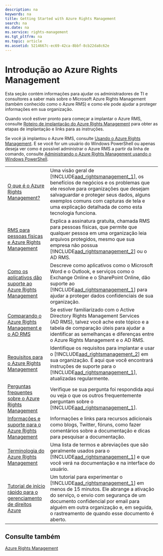 ```yaml
---
description: na
keywords: na
title: Getting Started with Azure Rights Management
search: na
ms.date: na
ms.service: rights-management
ms.tgt_pltfrm: na
ms.topic: article
ms.assetid: 5214667c-ec69-42ca-8bbf-8cb22da8c62e
---
```

# Introdu&#231;&#227;o ao Azure Rights Management
Esta seção contém informações para ajudar os administradores de TI e consultores a saber mais sobre o Microsoft Azure Rights Management (também conhecido como o Azure RMS) e como ele pode ajudar a proteger informações em sua organização.

Quando você estiver pronto para começar a implantar o Azure RMS, consulte [Roteiro de implantação do Azure Rights Management](../Topic/Azure_Rights_Management_Deployment_Roadmap.md) para obter as etapas de implantação e links para as instruções.

Se você já implantou o Azure RMS, consulte [Usando o Azure Rights Management](../Topic/Using_Azure_Rights_Management.md). E se você for um usuário do Windows PowerShell ou apenas deseja ver como é possível administrar o Azure RMS a partir da linha de comando, consulte [Administrando o Azure Rights Management usando o Windows PowerShell](../Topic/Administering_Azure_Rights_Management_by_Using_Windows_PowerShell.md).

|||
|-|-|
|[O que é o Azure Rights Management?](../Topic/What_is_Azure_Rights_Management_.md)|Uma visão geral de [!INCLUDE[aad_rightsmanagement_1](../Token/aad_rightsmanagement_1_md.md)], os benefícios de negócios e os problemas que ele resolve para organizações que desejam salvaguardar e proteger seus dados, alguns exemplos comuns com capturas de tela e uma explicação detalhada de como esta tecnologia funciona.|
|[RMS para pessoas físicas e Azure Rights Management](../Topic/RMS_for_Individuals_and_Azure_Rights_Management.md)|Explica a assinatura gratuita, chamada RMS para pessoas físicas, que permite que qualquer pessoa em uma organização leia arquivos protegidos, mesmo que sua empresa não possua [!INCLUDE[aad_rightsmanagement_2](../Token/aad_rightsmanagement_2_md.md)] ou o AD RMS.|
|[Como os aplicativos dão suporte ao Azure Rights Management](../Topic/How_Applications_Support_Azure_Rights_Management.md)|Descreve como aplicativos como o Microsoft Word e o Outlook, e serviços como o Exchange Online e o SharePoint Online, dão suporte ao [!INCLUDE[aad_rightsmanagement_1](../Token/aad_rightsmanagement_1_md.md)] para ajudar a proteger dados confidenciais de sua organização.|
|[Comparando o Azure Rights Management e o AD RMS](../Topic/Comparing_Azure_Rights_Management_and_AD_RMS.md)|Se estiver familiarizado com o Active Directory Rights Management Services (AD RMS), talvez você ache este tópico e a tabela de comparação úteis para ajudar a identificar as semelhanças e diferenças entre o Azure Rights Management e o AD RMS.|
|[Requisitos para o Azure Rights Management](../Topic/Requirements_for_Azure_Rights_Management.md)|Identifique os requisitos para implantar e usar o [!INCLUDE[aad_rightsmanagement_2](../Token/aad_rightsmanagement_2_md.md)] em sua organização. É aqui que você encontrará instruções de suporte para o [!INCLUDE[aad_rightsmanagement_1](../Token/aad_rightsmanagement_1_md.md)], atualizadas regularmente.|
|[Perguntas frequentes sobre o Azure Rights Management](../Topic/Frequently_Asked_Questions_for_Azure_Rights_Management.md)|Verifique se sua pergunta foi respondida aqui ou veja o que os outros frequentemente perguntam sobre o [!INCLUDE[aad_rightsmanagement_1](../Token/aad_rightsmanagement_1_md.md)].|
|[Informações e suporte para o Azure Rights Management](../Topic/Information_and_Support_for_Azure_Rights_Management.md)|Informações e links para recursos adicionais como blogs, Twitter, fóruns, como fazer comentários sobre a documentação e dicas para pesquisar a documentação.|
|[Terminologia do Azure Rights Management](../Topic/Terminology_for_Azure_Rights_Management.md)|Uma lista de termos e abreviações que são geralmente usados ​​para o [!INCLUDE[aad_rightsmanagement_1](../Token/aad_rightsmanagement_1_md.md)] e que você verá na documentação e na interface do usuário.|
|[Tutorial de início rápido para o gerenciamento de direitos Azure](../Topic/Quick_Start_Tutorial_for_Azure_Rights_Management.md)|Um tutorial para experimentar o [!INCLUDE[aad_rightsmanagement_1](../Token/aad_rightsmanagement_1_md.md)] em menos de 15 minutos. Ele abrange a ativação do serviço, o envio com segurança de um documento confidencial por email para alguém em outra organização e, em seguida, o rastreamento de quando esse documento é aberto.|

## Consulte também
[Azure Rights Management](../Topic/Azure_Rights_Management.md)

